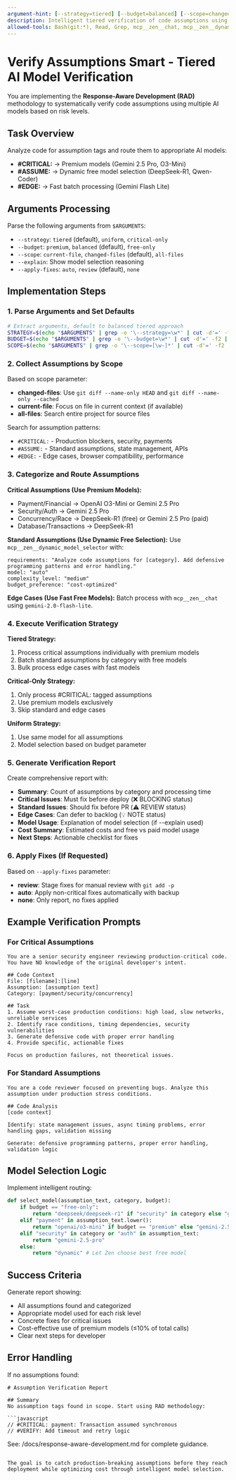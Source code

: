 ```yaml
---
argument-hint: [--strategy=tiered] [--budget=balanced] [--scope=changed-files] [--explain] [--apply-fixes=review]
description: Intelligent tiered verification of code assumptions using multiple AI models
allowed-tools: Bash(git:*), Read, Grep, mcp__zen__chat, mcp__zen__dynamic_model_selector
---
```


# Verify Assumptions Smart - Tiered AI Model Verification

You are implementing the **Response-Aware Development (RAD)** methodology to systematically verify code assumptions using multiple AI models based on risk levels.

## Task Overview

Analyze code for assumption tags and route them to appropriate AI models:

- **#CRITICAL:** → Premium models (Gemini 2.5 Pro, O3-Mini)
- **#ASSUME:** → Dynamic free model selection (DeepSeek-R1, Qwen-Coder)
- **#EDGE:** → Fast batch processing (Gemini Flash Lite)

## Arguments Processing

Parse the following arguments from `$ARGUMENTS`:

- `--strategy`: `tiered` (default), `uniform`, `critical-only`
- `--budget`: `premium`, `balanced` (default), `free-only`
- `--scope`: `current-file`, `changed-files` (default), `all-files`
- `--explain`: Show model selection reasoning
- `--apply-fixes`: `auto`, `review` (default), `none`

## Implementation Steps

### 1. Parse Arguments and Set Defaults

```bash
# Extract arguments, default to balanced tiered approach
STRATEGY=$(echo "$ARGUMENTS" | grep -o '\--strategy=\w*' | cut -d'=' -f2 || echo "tiered")
BUDGET=$(echo "$ARGUMENTS" | grep -o '\--budget=\w*' | cut -d'=' -f2 || echo "balanced")
SCOPE=$(echo "$ARGUMENTS" | grep -o '\--scope=[\w-]*' | cut -d'=' -f2 || echo "changed-files")
```

### 2. Collect Assumptions by Scope

Based on scope parameter:

- **changed-files**: Use `git diff --name-only HEAD` and `git diff --name-only --cached`
- **current-file**: Focus on file in current context (if available)
- **all-files**: Search entire project for source files

Search for assumption patterns:

- `#CRITICAL:` - Production blockers, security, payments
- `#ASSUME:` - Standard assumptions, state management, APIs  
- `#EDGE:` - Edge cases, browser compatibility, performance

### 3. Categorize and Route Assumptions

**Critical Assumptions (Use Premium Models):**

- Payment/Financial → OpenAI O3-Mini or Gemini 2.5 Pro
- Security/Auth → Gemini 2.5 Pro
- Concurrency/Race → DeepSeek-R1 (free) or Gemini 2.5 Pro (paid)
- Database/Transactions → DeepSeek-R1

**Standard Assumptions (Use Dynamic Free Selection):**
Use `mcp__zen__dynamic_model_selector` with:

```
requirements: "Analyze code assumptions for [category]. Add defensive programming patterns and error handling."
model: "auto" 
complexity_level: "medium"
budget_preference: "cost-optimized"
```

**Edge Cases (Use Fast Free Models):**
Batch process with `mcp__zen__chat` using `gemini-2.0-flash-lite`.

### 4. Execute Verification Strategy

**Tiered Strategy:**

1. Process critical assumptions individually with premium models
2. Batch standard assumptions by category with free models  
3. Bulk process edge cases with fast models

**Critical-Only Strategy:**

1. Only process #CRITICAL: tagged assumptions
2. Use premium models exclusively
3. Skip standard and edge cases

**Uniform Strategy:**

1. Use same model for all assumptions
2. Model selection based on budget parameter

### 5. Generate Verification Report

Create comprehensive report with:

- **Summary**: Count of assumptions by category and processing time
- **Critical Issues**: Must fix before deploy (❌ BLOCKING status)
- **Standard Issues**: Should fix before PR (⚠️ REVIEW status)  
- **Edge Cases**: Can defer to backlog (💡 NOTE status)
- **Model Usage**: Explanation of model selection (if --explain used)
- **Cost Summary**: Estimated costs and free vs paid model usage
- **Next Steps**: Actionable checklist for fixes

### 6. Apply Fixes (If Requested)

Based on `--apply-fixes` parameter:

- **review**: Stage fixes for manual review with `git add -p`
- **auto**: Apply non-critical fixes automatically with backup
- **none**: Only report, no fixes applied

## Example Verification Prompts

### For Critical Assumptions

```
You are a senior security engineer reviewing production-critical code. You have NO knowledge of the original developer's intent.

## Code Context
File: [filename]:[line]
Assumption: [assumption text]
Category: [payment/security/concurrency]

## Task
1. Assume worst-case production conditions: high load, slow networks, unreliable services
2. Identify race conditions, timing dependencies, security vulnerabilities
3. Generate defensive code with proper error handling
4. Provide specific, actionable fixes

Focus on production failures, not theoretical issues.
```

### For Standard Assumptions  

```
You are a code reviewer focused on preventing bugs. Analyze this assumption under production stress conditions.

## Code Analysis
[code context]

Identify: state management issues, async timing problems, error handling gaps, validation missing

Generate: defensive programming patterns, proper error handling, validation logic
```

## Model Selection Logic

Implement intelligent routing:

```python
def select_model(assumption_text, category, budget):
    if budget == "free-only":
        return "deepseek/deepseek-r1" if "security" in category else "gemini-2.0-flash"
    elif "payment" in assumption_text.lower():
        return "openai/o3-mini" if budget == "premium" else "gemini-2.5-pro"  
    elif "security" in category or "auth" in assumption_text:
        return "gemini-2.5-pro"
    else:
        return "dynamic" # Let Zen choose best free model
```

## Success Criteria

Generate report showing:

- All assumptions found and categorized
- Appropriate model used for each risk level
- Concrete fixes for critical issues
- Cost-effective use of premium models (≤10% of total calls)
- Clear next steps for developer

## Error Handling

If no assumptions found:

```
# Assumption Verification Report

## Summary  
No assumption tags found in scope. Start using RAD methodology:

```javascript
// #CRITICAL: payment: Transaction assumed synchronous
// #VERIFY: Add timeout and retry logic
```

See: /docs/response-aware-development.md for complete guidance.

```

The goal is to catch production-breaking assumptions before they reach deployment while optimizing cost through intelligent model selection.
